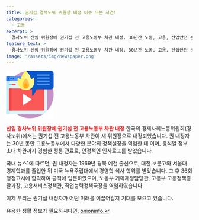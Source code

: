 ```yaml
---
title: 권기섭 경사노위 위원장 내정 이슈 뜨는 사건!
categories:
  - 고용
excerpt: >
  경사노위 신임 위원장에 권기섭 전 고용노동부 차관 내정. 30년간 노동, 고용, 산업안전 분야 정책실장 경험 쌓은 정통 관료 출신. 대전 보문고, 서울대 경제학, 미국 뉴욕주립대 경영학 수료. 1969년 경북 예천 출신. (출처: 대통령실 제공)
feature_text: >
  경사노위 신임 위원장에 권기섭 전 고용노동부 차관 내정. 30년간 노동, 고용, 산업안전 분야 정책실장 경험 쌓은 정통 관료 출신. 대전 보문고, 서울대 경제학, 미국 뉴욕주립대 경영학 수료. 1969년 경북 예천 출신. (출처: 대통령실 제공)
image: '/assets/img/newspaper.png'
---
```


<p><img src="/assets/img/news.png" alt="rentncar 속보" /></p>

<p><b><span style="color: #ee2323;">신임 경사노위 위원장에 권기섭 전 고용노동부 차관 내정</span></b>
한국의 경제사회노동위원회(경사노위)에서는 권기섭 전 고용노동부 차관이 새 위원장으로 내정되었습니다. 권 내정자는 30년 동안 고용노동부에서 다양한 분야의 정책실장을 역임한 데 이어, 윤석열 정부 초대 차관까지 경험한 정통 관료로, 안정적인 인사로표를 받았습니다.</p>

<p data-ke-size="size16">국내 뉴스1에 따르면, 권 내정자는 1969년 경북 예천 출신으로, 대전 보문고와 서울대 경제학과를 졸업한 뒤 미국 뉴욕주립대에서 경영학 석사 학위를 받았습니다. 그 후 36회 행정고시에 합격하여 공직에 입문하였으며, 노동부 기획재정담당관, 고용부 고용정책총괄과장, 고용서비스정책관, 직업능력정책국장을 역임하였습니다.</p> 

<p>이제 우리는 권기섭 내정자가 어떤 미래를 이끌어갈지 기대를 모으고 있습니다.</p>
유용한 생활 정보가 필요하시다면, <a href="https://onioninfo.kr" rel="dofollow">onioninfo.kr</a>


